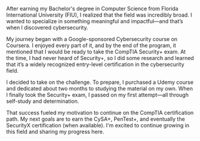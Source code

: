 After earning my Bachelor's degree in Computer Science from Florida International University (FIU), I realized that the field was incredibly broad. I wanted to specialize in something meaningful and impactful—and that’s when I discovered cybersecurity.

My journey began with a Google-sponsored Cybersecurity course on Coursera. I enjoyed every part of it, and by the end of the program, it mentioned that I would be ready to take the CompTIA Security+ exam. At the time, I had never heard of Security+, so I did some research and learned that it’s a widely recognized entry-level certification in the cybersecurity field.

I decided to take on the challenge. To prepare, I purchased a Udemy course and dedicated about two months to studying the material on my own. When I finally took the Security+ exam, I passed on my first attempt—all through self-study and determination.

That success fueled my motivation to continue on the CompTIA certification path. My next goals are to earn the CySA+, PenTest+, and eventually the SecurityX certification (when available). I'm excited to continue growing in this field and sharing my progress here.

